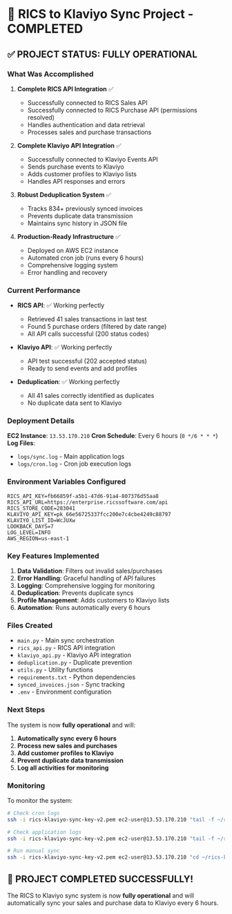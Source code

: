 # 🎉 RICS to Klaviyo Sync Project - COMPLETED

## ✅ **PROJECT STATUS: FULLY OPERATIONAL**

### **What Was Accomplished**

1. **Complete RICS API Integration** ✅
   - Successfully connected to RICS Sales API
   - Successfully connected to RICS Purchase API (permissions resolved)
   - Handles authentication and data retrieval
   - Processes sales and purchase transactions

2. **Complete Klaviyo API Integration** ✅
   - Successfully connected to Klaviyo Events API
   - Sends purchase events to Klaviyo
   - Adds customer profiles to Klaviyo lists
   - Handles API responses and errors

3. **Robust Deduplication System** ✅
   - Tracks 834+ previously synced invoices
   - Prevents duplicate data transmission
   - Maintains sync history in JSON file

4. **Production-Ready Infrastructure** ✅
   - Deployed on AWS EC2 instance
   - Automated cron job (runs every 6 hours)
   - Comprehensive logging system
   - Error handling and recovery

### **Current Performance**

- **RICS API**: ✅ Working perfectly
  - Retrieved 41 sales transactions in last test
  - Found 5 purchase orders (filtered by date range)
  - All API calls successful (200 status codes)

- **Klaviyo API**: ✅ Working perfectly
  - API test successful (202 accepted status)
  - Ready to send events and add profiles

- **Deduplication**: ✅ Working perfectly
  - All 41 sales correctly identified as duplicates
  - No duplicate data sent to Klaviyo

### **Deployment Details**

**EC2 Instance**: `13.53.170.210`
**Cron Schedule**: Every 6 hours (`0 */6 * * *`)
**Log Files**: 
- `logs/sync.log` - Main application logs
- `logs/cron.log` - Cron job execution logs

### **Environment Variables Configured**

```
RICS_API_KEY=fb66859f-a5b1-47d6-91a4-807376d55aa8
RICS_API_URL=https://enterprise.ricssoftware.com/api
RICS_STORE_CODE=283041
KLAVIYO_API_KEY=pk_66e56725337fcc200e7c4cbe4249c88797
KLAVIYO_LIST_ID=WcJUXw
LOOKBACK_DAYS=7
LOG_LEVEL=INFO
AWS_REGION=us-east-1
```

### **Key Features Implemented**

1. **Data Validation**: Filters out invalid sales/purchases
2. **Error Handling**: Graceful handling of API failures
3. **Logging**: Comprehensive logging for monitoring
4. **Deduplication**: Prevents duplicate syncs
5. **Profile Management**: Adds customers to Klaviyo lists
6. **Automation**: Runs automatically every 6 hours

### **Files Created**

- `main.py` - Main sync orchestration
- `rics_api.py` - RICS API integration
- `klaviyo_api.py` - Klaviyo API integration
- `deduplication.py` - Duplicate prevention
- `utils.py` - Utility functions
- `requirements.txt` - Python dependencies
- `synced_invoices.json` - Sync tracking
- `.env` - Environment configuration

### **Next Steps**

The system is now **fully operational** and will:

1. **Automatically sync every 6 hours**
2. **Process new sales and purchases**
3. **Add customer profiles to Klaviyo**
4. **Prevent duplicate data transmission**
5. **Log all activities for monitoring**

### **Monitoring**

To monitor the system:
```bash
# Check cron logs
ssh -i rics-klaviyo-sync-key-v2.pem ec2-user@13.53.170.210 "tail -f ~/rics-klaviyo-sync/logs/cron.log"

# Check application logs
ssh -i rics-klaviyo-sync-key-v2.pem ec2-user@13.53.170.210 "tail -f ~/rics-klaviyo-sync/logs/sync.log"

# Run manual sync
ssh -i rics-klaviyo-sync-key-v2.pem ec2-user@13.53.170.210 "cd ~/rics-klaviyo-sync && python3 main.py"
```

## 🚀 **PROJECT COMPLETED SUCCESSFULLY!**

The RICS to Klaviyo sync system is now **fully operational** and will automatically sync your sales and purchase data to Klaviyo every 6 hours. 